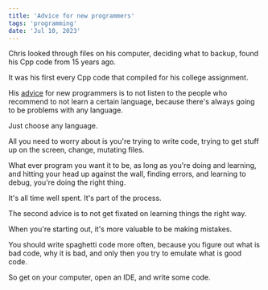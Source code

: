 ```yaml
---
title: 'Advice for new programmers'
tags: 'programming'
date: 'Jul 10, 2023'
---
```


Chris looked through files on his computer, deciding what to backup, found his Cpp code from 15 years ago.

It was his first every Cpp code that compiled for his college assignment.

His [advice](https://www.youtube.com/watch?v=37VZu3b045k) for new programmers is to not listen to the people who recommend to not learn a certain language, because there's always going to be problems with any language.

Just choose any language.

All you need to worry about is you're trying to write code, trying to get stuff up on the screen, change, mutating files.

What ever program you want it to be, as long as you're doing and learning, and hitting your head up against the wall, finding errors, and learning to debug, you're doing the right thing.

It's all time well spent. It's part of the process.

The second advice is to not get fixated on learning things the right way.

When you're starting out, it's more valuable to be making mistakes.

You should write spaghetti code more often, because you figure out what is bad code, why it is bad, and only then you try to emulate what is good code.

So get on your computer, open an IDE, and write some code.
